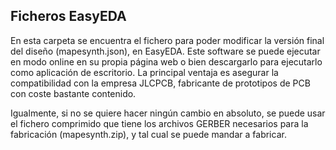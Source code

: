 Ficheros EasyEDA
--
En esta carpeta se encuentra el fichero para poder modificar la versión final del diseño (mapesynth.json), en EasyEDA. Este software se puede ejecutar en modo online en su propia página web
o bien descargarlo para ejecutarlo como aplicación de escritorio. La principal ventaja es asegurar la compatibilidad con la empresa JLCPCB, fabricante de prototipos de PCB
con coste bastante contenido. 

Igualmente, si no se quiere hacer ningún cambio en absoluto, se puede usar el fichero comprimido que tiene los archivos GERBER necesarios para la fabricación (mapesynth.zip), y tal cual se puede 
mandar a fabricar.

